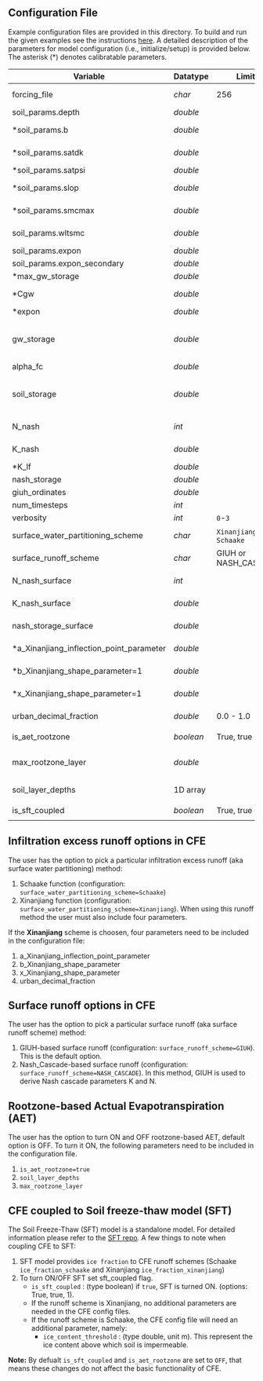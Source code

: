 ## Configuration File
Example configuration files are provided in this directory. To build and run the given examples see the instructions [here](https://github.com/NOAA-OWP/cfe/blob/master/INSTALL.md). A detailed description of the parameters for model configuration (i.e., initialize/setup) is provided below. The asterisk (*) denotes calibratable parameters.

| Variable | Datatype |  Limits  | Units | Role | Process | Description |
| -------- | -------- | ------ | ----- | ---- | ------- | ----------- |
| forcing_file | *char* | 256  |   | filename |   | path to forcing inputs csv; set to `BMI` if passed via `bmi.set_value*()`  |
| soil_params.depth | *double* |   | meters [m]| state |  | soil depth  |
| *soil_params.b | *double* |   |   | state |   | beta exponent on Clapp-Hornberger (1978) soil water relations  |
| *soil_params.satdk | *double* |   |  meters/second [m s-1] | state |  | saturated hydraulic conductivity  |
| *soil_params.satpsi  | *double* |   |  meters [m] | state |  | saturated capillary head  |
| *soil_params.slop   | *double* |   |  meters/meters [m/m]| state |  | this factor (0-1) modifies the gradient of the hydraulic head at the soil bottom.  0=no-flow. |
| *soil_params.smcmax  | *double* |   |  meters/meters [m/m] | state |  | saturated soil moisture content  |
| soil_params.wltsmc | *double* |   |  meters/meters [m/m] | state |   | wilting point soil moisture content  |
| soil_params.expon  | *double* |   |  | parameter_adjustable |    | optional; defaults to `1.0`  |
| soil_params.expon_secondary  | *double* |  |   | parameter_adjustable |  | optional; defaults to `1.0` |
| *max_gw_storage | *double* |   |  meters [m] | parameter_adjustable |  | maximum storage in the conceptual reservoir |
| *Cgw | *double* |   |  meters/hour [m h-1] | parameter_adjustable |  | the primary outlet coefficient |
| *expon | *double* |   |   | parameter_adjustable |  | exponent parameter (1.0 for linear reservoir) |
| gw_storage | *double* |   |  meters/meters [m/m] | parameter_adjustable |  | initial condition for groundwater reservoir - it is the ground water as a decimal fraction of the maximum groundwater storage (max_gw_storage) for the initial timestep |
| alpha_fc | *double* |   |   | parameter_adjustable |  | field capacity |
| soil_storage| *double* |   | meters/meters [m/m] | parameter_adjustable |  | initial condition for soil reservoir - it is the water in the soil as a decimal fraction of maximum soil water storage (smcmax * depth) for the initial timestep |
| N_nash | *int* |   |   | parameter_adjustable |   | number of Nash lf reservoirs (optional, defaults to 2, ignored if storage values present)  |
| K_nash | *double* |   | 1/meters [m^-1]  | parameter_adjustable | subsurface runoff | Nash Config param for lateral subsurface runoff   |
| *K_lf | *double* |   |   | parameter_adjustable |  | Nash Config param - primary reservoir  |
| nash_storage | *double* |   |   | parameter_adjustable |  | Nash Config param - secondary reservoir   |
| giuh_ordinates   | *double* |   |   | parameter_adjustable |  | Giuh ordinates in dt time steps   |
| num_timesteps  | *int* |   |  | time_info |  | set to `1` if `forcing_file=BMI`   |
| verbosity | *int* | `0`-`3`  |   | option |   |  prints various debug and bmi info  |
| surface_water_partitioning_scheme | *char* | `Xinanjiang` or `Schaake`  |  | parameter_adjustable | infiltraton exces |    |
| surface_runoff_scheme | *char* | GIUH or NASH_CASCADE | | parameter_adjustable | surface runoff | also supports 1 for GIUH and 2 for NASH_CASCADE; default is GIUH |
| N_nash_surface | *int* |   |   | parameter_adjustable | surface runoff | number of Nash reservoirs for surface runoff   |
| K_nash_surface | *double* |   | 1/meters [m^-1]  | parameter_adjustable | surface runoff | Nash Config param for surface runoff   |
| nash_storage_surface | *double* |   | meters [m]  | parameter_adjustable | surface runoff | Nash Config param; reservoir surface storage; default is zero storage |
| *a_Xinanjiang_inflection_point_parameter | *double* |   |  | parameter_adjustable | infiltration excess runoff | when `surface_water_partitioning_scheme=Xinanjiang`   |
| *b_Xinanjiang_shape_parameter=1  | *double* |   |   | parameter_adjustable  | infiltration excess runoff | when `surface_water_partitioning_scheme=Xinanjiang`   |
| *x_Xinanjiang_shape_parameter=1  | *double* |   |   | parameter_adjustable | infiltration excess runoff | when `surface_water_partitioning_scheme=Xinanjiang`   |
| urban_decimal_fraction  | *double*  |  0.0 - 1.0 |   |  parameter_adjustable | infiltration excess runoff | when `surface_water_partitioning_scheme=Xinanjiang` |
| is_aet_rootzone                    | *boolean* | True, true or 1  |  | coupling parameter | `rootzone-based AET` | when `CFE coupled to SoilMoistureProfile` |
| max_rootzone_layer | *double* |  | meters [m] | parameter_adjustable | AET | layer of the soil that is the maximum root zone depth. That is, the depth of the layer where the AET is drawn from |
| soil_layer_depths | 1D array |  | meters [m] | parameter_adjustable | AET | an array of depths from the surface. Example, soil_layer_depths=0.1,0.4,1.0,2.0
| is_sft_coupled                   | *boolean* | True, true or 1  |  | coupling parameter | `ice_fraction-based runoff` | when `CFE coupled to SoilFreezeThaw`|

## Infiltration excess runoff options in CFE

The user has the option to pick a particular infiltration excess runoff (aka surface water partitioning) method:

1. Schaake function (configuration: `surface_water_partitioning_scheme=Schaake`)
2. Xinanjiang function (configuration: `surface_water_partitioning_scheme=Xinanjiang`). When using this runoff method the user must also include four parameters.

If the **Xinanjiang** scheme is choosen, four parameters need to be included in the configuration file:
1. a_Xinanjiang_inflection_point_parameter
2. b_Xinanjiang_shape_parameter
3. x_Xinanjiang_shape_parameter
4. urban_decimal_fraction

## Surface runoff options in CFE
The user has the option to pick a particular surface runoff (aka surface runoff scheme) method:

1. GIUH-based surface runoff (configuration: `surface_runoff_scheme=GIUH`). This is the default option.
2. Nash_Cascade-based surface runoff (configuration: `surface_runoff_scheme=NASH_CASCADE`). In this method, GIUH is used to derive Nash cascade parameters K and N.


## Rootzone-based Actual Evapotranspiration (AET)
The user has the option to turn ON and OFF rootzone-based AET, default option is OFF. To turn it ON, the following parameters need to be included in the configuration file.
1. `is_aet_rootzone=true`
2. `soil_layer_depths`
3. `max_rootzone_layer`

## CFE coupled to Soil freeze-thaw model (SFT)
The Soil Freeze-Thaw (SFT) model is a standalone model.  For detailed information please refer to the [SFT repo](https://github.com/NOAA-OWP/SoilFreezeThaw). A few things to note when coupling CFE to SFT:
1. SFT model provides `ice fraction` to CFE runoff schemes (Schaake `ice_fraction_schaake` and Xinanjiang `ice_fraction_xinanjiang`)
2. To turn ON/OFF SFT set sft_coupled flag.
    * `is_sft_coupled` : (type boolean) if `true`, SFT is turned ON. (options: True, true, 1).
    * If the runoff scheme is Xinanjiang, no additional parameters are needed in the CFE config files.
    * If the runoff scheme is Schaake, the CFE config file will need an additional parameter, namely:
      * `ice_content_threshold` : (type double, unit m). This represent the ice content above which soil is impermeable.


**Note:** By defualt `is_sft_coupled` and `is_aet_rootzone` are set to `OFF`, that means these changes do not affect the basic functionality of CFE.
